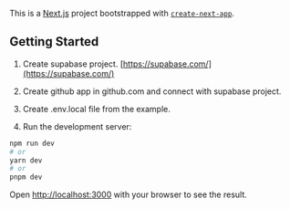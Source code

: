 This is a [Next.js](https://nextjs.org/) project bootstrapped with [`create-next-app`](https://github.com/vercel/next.js/tree/canary/packages/create-next-app).

## Getting Started

1. Create supabase project. [https://supabase.com/](https://supabase.com/)

2. Create github app in github.com and connect with supabase project.

3. Create .env.local file from the example.

4. Run the development server:

```bash
npm run dev
# or
yarn dev
# or
pnpm dev
```

Open [http://localhost:3000](http://localhost:3000) with your browser to see the result.
